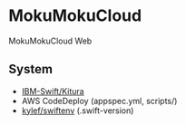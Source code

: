 # MokuMokuCloud

MokuMokuCloud Web

## System

- [IBM-Swift/Kitura](https://github.com/IBM-Swift/Kitura)
- AWS CodeDeploy (appspec.yml, scripts/)
- [kylef/swiftenv](https://github.com/kylef/swiftenv) (.swift-version)
